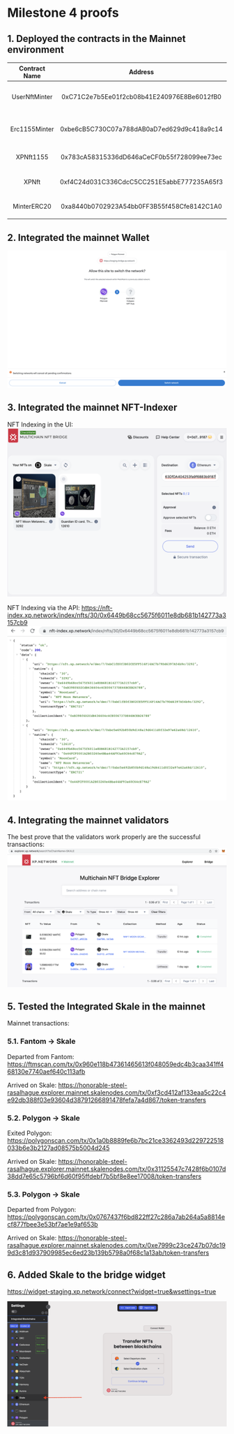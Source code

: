 # Milestone 4 proofs

## 1. Deployed the contracts in the Mainnet environment

|Contract Name| Address|Role|
|:-:|:-:|:-:|
|UserNftMinter| 0xC71C2e7b5Ee01f2cb08b41E240976E8Be6012fB0|Minting ERC721 NFTs for testing
|Erc1155Minter| 0xbe6cB5C730C07a788dAB0aD7ed629d9c418a9c14|Minting ERC1155 NFTs for testing
|XPNft1155| 0x783cA58315336dD646aCeCF0b55f728099ee73ec| Default ERC1155 contract
|XPNft| 0xf4C24d031C336CdcC5CC251E5abbE777235A65f3| Default ERC721 contract
|MinterERC20| 0xa8440b0702923A54bb0FF3B55f458Cfe8142C1A0| The Bridge contract

## 2. Integrated the mainnet Wallet

![Wallet](assets/Wallet.png)

## 3. Integrated the mainnet NFT-Indexer

NFT Indexing in the UI:
![UI NFT Indexing](assets/UI.png)

NFT Indexing via the API:
https://nft-index.xp.network/index/nfts/30/0x6449b68cc5675f6011e8db681b142773a3157cb9
![API](./assets/API.png)

## 4. Integrating the mainnet validators

The best prove that the validators work properly are the successful transactions:
![Explorer](./assets/Explorer.png)

## 5. Tested the Integrated Skale in the mainnet

Mainnet transactions:

### 5.1. Fantom -> Skale

Departed from Fantom:
https://ftmscan.com/tx/0x960e118b47361465613f048059edc4b3caa341ff468130e7740aef640c113afb

Arrived on Skale:
https://honorable-steel-rasalhague.explorer.mainnet.skalenodes.com/tx/0xf3cd412af133eaa5c22c4e92db388f03e93604d38791266891478fefa7a4d867/token-transfers

### 5.2. Polygon -> Skale

Exited Polygon:
https://polygonscan.com/tx/0x1a0b8889fe6b7bc21ce3362493d229722518033b6e3b2127ad08575b5004d245

Arrived on Skale:
https://honorable-steel-rasalhague.explorer.mainnet.skalenodes.com/tx/0x31125547c7428f6b0107d38dd7e65c5796bf6d60f95ffdebf7b5bf8e8ee17008/token-transfers

### 5.3. Polygon -> Skale

Departed from Polygon:
https://polygonscan.com/tx/0x0767437f6bd822ff27c286a7ab264a5a8814ecf877fbee3e53bf7ae1e9af653b

Arrived on Skale:
https://honorable-steel-rasalhague.explorer.mainnet.skalenodes.com/tx/0xe7999c23ce247b07dc199d3c81d937909985ec6ed23b139b5798a0f68c1a13ab/token-transfers

## 6. Added Skale to the bridge widget

https://widget-staging.xp.network/connect?widget=true&wsettings=true

![Widget](assets/Widget.png)

